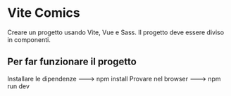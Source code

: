 # Vite Comics

Creare un progetto usando Vite, Vue e Sass.
Il progetto deve essere diviso in componenti.


## Per far funzionare il progetto

Installare le dipendenze   --->  npm install
Provare nel browser   ---> npm run dev